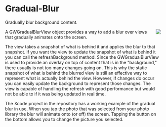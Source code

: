 # Gradual-Blur
Gradually blur background content.


<img src="/Gradual Blur/ScreenCapture.gif" align="right">
A GWGradualBlurView object provides a way to add a blur over views that gradually animates onto the screen.
 
The view takes a snapshot of what is behind it and applies the blur to that snapshot. If you want the view to update the snapshot of what is behind it you can call the refreshBackground method. Since the GWGradualBlurView is used to provide an overlay on top of content that is in the "background," there usually is not too many changes going on. This is why the static snapshot of what is behind the blurred view is still an effective way to represent what is actually behind the view. However, if changes do occur you can easily update the background to represent those changes. The view is capable of handling the refresh with good performance but would not be able to if it was being updated in real time.

The Xcode project in the repository has a working example of the gradual blur in use. When you tap the photo that was selected from your photo library the blur will animate onto (or off) the screen. Tapping the button on the bottom allows you to change the picture you selected.
